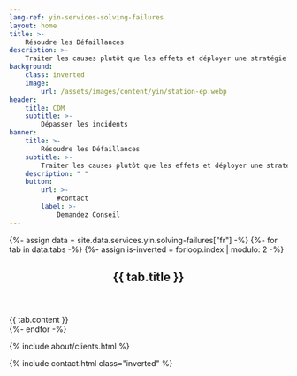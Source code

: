 ```yaml
---
lang-ref: yin-services-solving-failures
layout: home
title: >-
    Résoudre les Défaillances
description: >-
    Traiter les causes plutôt que les effets et déployer une stratégie de défense en profondeur.
background:
    class: inverted
    image:
        url: /assets/images/content/yin/station-ep.webp
header:
    title: CDM
    subtitle: >-
        Dépasser les incidents
banner:
    title: >-
        Résoudre les Défaillances
    subtitle: >-
        Traiter les causes plutôt que les effets et déployer une stratégie de défense en profondeur
    description: " "
    button:
        url: >-
            #contact
        label: >-
            Demandez Conseil
---
```


{%- assign data = site.data.services.yin.solving-failures["fr"] -%}
{%- for tab in data.tabs -%}
{%- assign is-inverted = forloop.index | modulo: 2 -%}
<section id="{{ tab.id }}" {% if is-inverted == 0 %}class="inverted"{% endif %}>
    <header class="major">
        <h2>{{ tab.title }}</h2>
    </header>
    {{ tab.content }}
</section>
{%- endfor -%}

{% include about/clients.html %}

{% include contact.html class="inverted" %}
